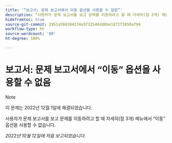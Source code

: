 ```yaml
---
title: '“보고서: 문제 보고서에서 이동 옵션을 사용할 수 없음”'
description: “사용자가 문제 보고서를 보고 문제를 이동하려고 할 때 자세히(점 3개) 메뉴에서 이동 옵션을 사용할 수 없습니다.”
hidefromtoc: true
source-git-commit: 2951a566384274e5f32544dd8be1872f3850af94
workflow-type: ht
source-wordcount: '80'
ht-degree: 100%

---
```



# 보고서: 문제 보고서에서 “이동” 옵션을 사용할 수 없음

>[!NOTE]
>
>이 문제는 2022년 12월 1일에 해결되었습니다.

사용자가 문제 보고서를 보고 문제를 이동하려고 할 때 자세히(점 3개) 메뉴에서 “이동” 옵션을 사용할 수 없습니다.

_2022년 10월 12일에 처음 보고되었습니다._

